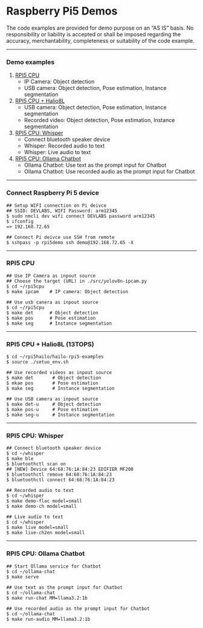 # Raspberry Pi5 Demos

The code examples are provided for demo purpose on an “AS IS” basis. No responsibility or liability is accepted or shall be imposed regarding the accuracy, merchantability, completeness or suitability of the code example. 

---
### Demo examples
1. [RPI5 CPU](https://github.com/heslabs/rpi5ai/edit/main/demos.md#rpi5-cpu)
    * IP Camera: Object detection
    * USB camera: Object detection, Pose estimation, Instance segmentation
3. [RPI5 CPU + Halio8L](https://github.com/heslabs/rpi5ai/edit/main/demos.md#rpi5-cpu--halio8l-13tops)
    * USB camera: Object detection, Pose estimation, Instance segmentation
    * Recorded video: Object detection, Pose estimation, Instance segmentation
5. [RPI5 CPU: Whisper](https://github.com/heslabs/rpi5ai/edit/main/demos.md#rpi5-cpu-whisper)
    * Connect bluetooth speaker device
    * Whisper: Recorded audio to text
    * Whisper: Live audio to text
7. [RPI5 CPU: Ollama Chatbot](https://github.com/heslabs/rpi5ai/edit/main/demos.md#rpi5-cpu-ollama-chatbot)
    * Ollama Chatbot: Use text as the prompt input for Chatbot
    * Ollama Chatbot: Use recorded audio as the prompt input for Chatbot

---
### Connect Raspberry Pi 5 device

```
## Setup WIFI connection on Pi deivce
## SSID: DEVLABS, WIFI Password: arm12345
$ sudo nmcli dev wifi connect DEVLABS password arm12345
$ ifconfig
=> 192.168.72.65 
```

```
## Connect Pi deivce use SSH from remote
$ sshpass -p rpi5demo ssh demo@192.168.72.65 -X
```

---
### RPI5 CPU

```
## Use IP Camera as inpout source
## Choose the target (URL) in ./src/yolov8n-ipcam.py
$ cd ~/rpi5cpu
$ make ipcam    # IP camera: Object detection
```

```
## Use usb canera as inpout source
$ cd ~/rpi5cpu
$ make det      # Object detection
$ make pos      # Pose estimation
$ make seg      # Instance segmentation
```

---
### RPI5 CPU + Halio8L (13TOPS)

```
$ cd ~/rpi5hailo/hailo-rpi5-examples
$ source ./setuo_env.sh

## Use recorded videos as inpout source
$ make det       # Object detection
$ mkae pos       # Pose estimation
$ make seg       # Instance segmentation

## Use USB camera as inpout source
$ make det-u     # Object detection
$ make pos-u     # Pose estimation
$ make seg-u     # Instance segmentation
```

---
### RPI5 CPU: Whisper

```
## Connect bluetooth speaker device
$ cd ~/whisper
$ make ble
$ bluetoothctl scan on
## [NEW] Device 64:68:76:1A:84:23 EDIFIER MF200
$ bluetoothctl remove 64:68:76:1A:84:23
$ bluetoothctl connect 64:68:76:1A:84:23
```

```
## Recorded audio to text
$ cd ~/whisper
$ make demo-flac model=small
$ make demo-ch model=small
```

```
## Live audio to text
$ cd ~/whisper
$ make live model=small
$ make live-ch2en model=small
```

---
### RPI5 CPU: Ollama Chatbot

```
## Start Ollama service for Chatbot
$ cd ~/ollama-chat
$ make serve
```

```
## Use text as the prompt input for Chatbot
$ cd ~/ollama-chat
$ make run-chat MM=llama3.2:1b
```

```
## Use recorded audio as the prompt input for Chatbot
$ cd ~/ollama-chat
$ make run-audio MM=llama3.2:1b
```

